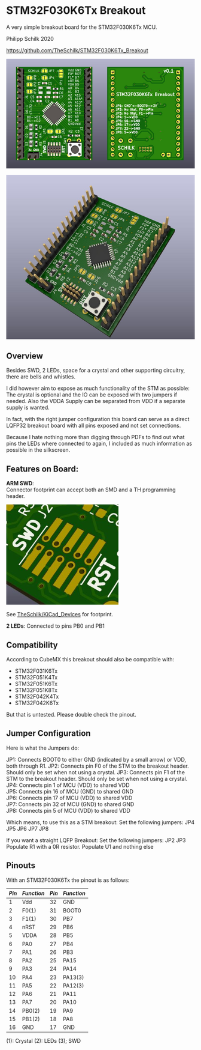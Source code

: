 # STM32F030K6Tx Breakout

A very simple breakout board for the STM32F030K6Tx MCU. 

Philipp Schilk 2020

https://github.com/TheSchilk/STM32F030K6Tx_Breakout

![Board](https://raw.githubusercontent.com/TheSchilk/STM32F030K6Tx_Breakout/master/Doc/Board.jpg)

![3D Render](https://raw.githubusercontent.com/TheSchilk/STM32F030K6Tx_Breakout/master/Doc/Render.jpg)

## Overview

Besides SWD, 2 LEDs, space for a crystal and other supporting circuitry,
there are bells and whistles.

I did however aim to expose as much functionality of the STM as possible:
The crystal is optional and the IO can be exposed with two jumpers if needed.
Also the VDDA Supply can be separated from VDD if a separate supply is wanted.

In fact, with the right jumper configuration this board can serve as a direct
LQFP32 breakout board with all pins exposed and not set connections.

Because I hate nothing more than digging through PDFs to find out what
pins the LEDs where connected to again, I included as much information
as possible in the silkscreen. 

## Features on Board:

**ARM SWD**:  
Connector footprint can accept both an SMD and a TH programming header. 

![SWD Connector](https://raw.githubusercontent.com/TheSchilk/STM32F030K6Tx_Breakout/master/Doc/SWD.jpg)

See [TheSchilk/KiCad_Devices](https://github.com/TheSchilk/KiCad_Devices) for footprint.

**2 LEDs**:
Connected to pins PB0 and PB1


## Compatibility 

According to CubeMX this breakout should also be compatible with:
 - STM32F031K6Tx
 - STM32F051K4Tx
 - STM32F051K6Tx
 - STM32F051K8Tx
 - STM32F042K4Tx
 - STM32F042K6Tx

But that is untested. Please double check the pinout. 

## Jumper Configuration

Here is what the Jumpers do:

JP1: Connects BOOT0 to either GND (indicated by a small arrow) or VDD, both through R1.
JP2: Connects pin F0 of the STM to the breakout header. Should only be set when not
     using a crystal.
JP3: Connects pin F1 of the STM to the breakout header. Should only be set when not
     using a crystal.
JP4: Connects pin 1 of MCU (VDD) to shared VDD  
JP5: Connects pin 16 of MCU (GND) to shared GND  
JP6: Connects pin 17 of MCU (VDD) to shared VDD  
JP7: Connects pin 32 of MCU (GND) to shared GND   
JP8: Connects pin 5 of MCU (VDD) to shared VDD  


Which means, to use this as a STM breakout:
Set the following jumpers: JP4  JP5  JP6  JP7  JP8  

If you want a straight LQFP Breakout:
Set the following jumpers: JP2 JP3 
Populate R1 with a 0R resistor.
Populate U1 and nothing else

## Pinouts

With an STM32F030K6Tx the pinout is as follows:

| *Pin* | *Function* | *Pin* | *Function* |
|-|-|-|-|
| 1 | Vdd  | 32 |  GND |
| 2 | F0(1) | 31 | BOOT0 |
| 3 | F1(1) | 30 | PB7 |
| 4 | nRST  | 29 | PB6 |
| 5 | VDDA  | 28 | PB5 |
| 6 | PA0  | 27 | PB4 |
| 7 | PA1  | 26 | PB3 |
| 8 | PA2  | 25 | PA15 |
| 9 | PA3  | 24 | PA14 |
| 10 | PA4 | 23 | PA13(3) |
| 11 | PA5 | 22 | PA12(3) |
| 12 | PA6 | 21 | PA11 |
| 13 | PA7 | 20 | PA10 |
| 14 | PB0(2) | 19 | PA9 |
| 15 | PB1(2) | 18 | PA8 |
| 16 | GND | 17 | GND |

(1): Crystal
(2): LEDs
(3); SWD
